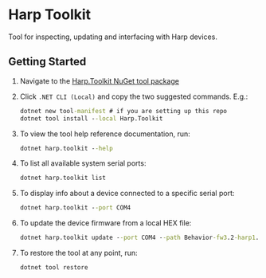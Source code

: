 # Harp Toolkit

Tool for inspecting, updating and interfacing with Harp devices.

## Getting Started

1. Navigate to the [Harp.Toolkit NuGet tool package](https://www.nuget.org/packages/Harp.Toolkit/)
2. Click `.NET CLI (Local)` and copy the two suggested commands. E.g.:

    ```cmd
    dotnet new tool-manifest # if you are setting up this repo
    dotnet tool install --local Harp.Toolkit
    ```

3. To view the tool help reference documentation, run:

    ```cmd
    dotnet harp.toolkit --help
    ```

4. To list all available system serial ports:

    ```cmd
    dotnet harp.toolkit list
    ```

5. To display info about a device connected to a specific serial port:

    ```cmd
    dotnet harp.toolkit --port COM4
    ```

6. To update the device firmware from a local HEX file:

    ```cmd
    dotnet harp.toolkit update --port COM4 --path Behavior-fw3.2-harp1.13-hw2.0-ass0.hex
    ```

7. To restore the tool at any point, run:

    ```cmd
    dotnet tool restore
    ```
